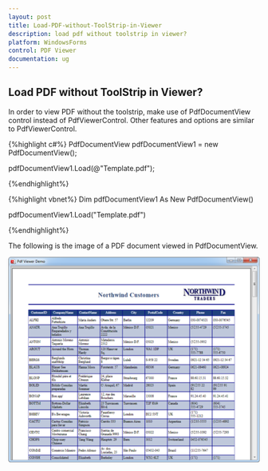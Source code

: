 ```yaml
---
layout: post
title: Load-PDF-without-ToolStrip-in-Viewer
description: load pdf without toolstrip in viewer?
platform: WindowsForms
control: PDF Viewer
documentation: ug
---
```


## Load PDF without ToolStrip in Viewer?

In order to view PDF without the toolstrip, make use of PdfDocumentView control instead of PdfViewerControl. Other features and options are similar to PdfViewerControl.



{%highlight c#%}
PdfDocumentView pdfDocumentView1 = new PdfDocumentView();

pdfDocumentView1.Load(@"Template.pdf");

{%endhighlight%}

{%highlight vbnet%}
Dim pdfDocumentView1 As New PdfDocumentView()

pdfDocumentView1.Load("Template.pdf")

{%endhighlight%}

The following is the image of a PDF document viewed in PdfDocumentView.

![](Load-PDF-without-ToolStrip-in-Viewer_images/Load-PDF-without-ToolStrip-in-Viewer_img1.png)



